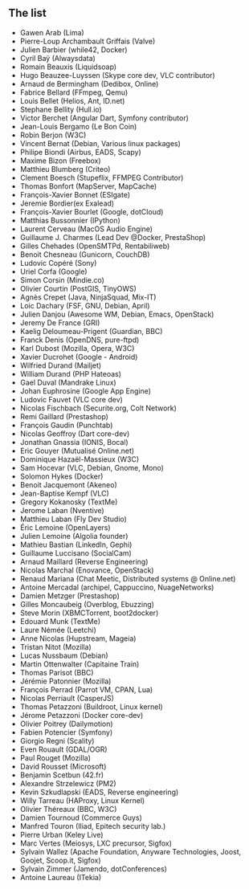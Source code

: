 The list
--------

- Gawen Arab (Lima)
- Pierre-Loup Archambault Griffais (Valve)
- Julien Barbier (while42, Docker)
- Cyril Baÿ (Alwaysdata)
- Romain Beauxis (Liquidsoap)
- Hugo Beauzee-Luyssen (Skype core dev, VLC contributor)
- Arnaud de Bermingham (Dedibox, Online)
- Fabrice Bellard (FFmpeg, Qemu)
- Louis Bellet (Helios, Ant, ID.net)
- Stephane Bellity (Hull.io)
- Victor Berchet (Angular Dart, Symfony contributor)
- Jean-Louis Bergamo (Le Bon Coin)
- Robin Berjon (W3C)
- Vincent Bernat (Debian, Various linux packages)
- Philipe Biondi (Airbus, EADS, Scapy)
- Maxime Bizon (Freebox)
- Matthieu Blumberg (Criteo)
- Clement Boesch (Stupeflix, FFMPEG Contributor)
- Thomas Bonfort (MapServer, MapCache)
- François-Xavier Bonnet (ESIgate)
- Jeremie Bordier(ex Exalead)
- François-Xavier Bourlet (Google, dotCloud)
- Matthias Bussonnier (IPython)
- Laurent Cerveau (MacOS Audio Engine)
- Guillaume J. Charmes (Lead Dev @Docker, PrestaShop)
- Gilles Chehades (OpenSMTPd, Rentabiliweb)
- Benoit Chesneau (Gunicorn, CouchDB)
- Ludovic Copéré (Sony)
- Uriel Corfa (Google)
- Simon Corsin (Mindie.co)
- Olivier Courtin (PostGIS, TinyOWS)
- Agnès Crepet (Java, NinjaSquad, Mix-IT)
- Loic Dachary (FSF, GNU, Debian, April)
- Julien Danjou (Awesome WM, Debian, Emacs, OpenStack)
- Jeremy De France (GRI)
- Kaelig Deloumeau-Prigent (Guardian, BBC)
- Franck Denis (OpenDNS, pure-ftpd)
- Karl Dubost (Mozilla, Opera, W3C)
- Xavier Ducrohet (Google - Android)
- Wilfried Durand (Mailjet)
- William Durand (PHP Hateoas)
- Gael Duval (Mandrake Linux)
- Johan Euphrosine (Google App Engine)
- Ludovic Fauvet (VLC core dev)
- Nicolas Fischbach (Securite.org, Colt Network)
- Remi Gaillard (Prestashop)
- François Gaudin (Punchtab)
- Nicolas Geoffroy (Dart core-dev)
- Jonathan Gnassia (IONIS, Bocal)
- Eric Gouyer (Mutualisé Online.net)
- Dominique Hazaël-Massieux (W3C)
- Sam Hocevar (VLC, Debian, Gnome, Mono)
- Solomon Hykes (Docker)
- Benoit Jacquemont (Akeneo)
- Jean-Baptise Kempf (VLC)
- Gregory Kokanosky (TextMe)
- Jerome Laban (Nventive)
- Matthieu Laban (Fly Dev Studio)
- Éric Lemoine (OpenLayers)
- Julien Lemoine (Algolia founder)
- Mathieu Bastian (LinkedIn, Gephi)
- Guillaume Luccisano (SocialCam)
- Arnaud Maillard (Reverse Engineering)
- Nicolas Marchal (Enovance, OpenStack)
- Renaud Mariana (Chat Meetic, Distributed systems @ Online.net)
- Antoine Mercadal (archipel, Cappuccino, NuageNetworks)
- Damien Metzger (Prestashop)
- Gilles Moncaubeig (Overblog, Ebuzzing)
- Steve Morin (XBMCTorrent, boot2docker)
- Edouard Munk (TextMe)
- Laure Némée (Leetchi)
- Anne Nicolas (Hupstream, Mageia)
- Tristan Nitot (Mozilla)
- Lucas Nussbaum (Debian)
- Martin Ottenwalter (Capitaine Train)
- Thomas Parisot (BBC)
- Jérémie Patonnier (Mozilla)
- François Perrad (Parrot VM, CPAN, Lua)
- Nicolas Perriault (CasperJS)
- Thomas Petazzoni (Buildroot, Linux kernel)
- Jérome Petazzoni (Docker core-dev)
- Olivier Poitrey (Dailymotion)
- Fabien Potencier (Symfony)
- Giorgio Regni (Scality)
- Even Rouault (GDAL/OGR)
- Paul Rouget (Mozilla)
- David Rousset (Microsoft)
- Benjamin Scetbun (42.fr)
- Alexandre Strzelewicz (PM2)
- Kevin Szkudlapski (EADS, Reverse engineering)
- Willy Tarreau (HAProxy, Linux Kernel)
- Olivier Théreaux (BBC, W3C)
- Damien Tournoud  (Commerce Guys)
- Manfred Touron (Iliad, Epitech security lab.)
- Pierre Urban (Keley Live)
- Marc Vertes (Meiosys, LXC precursor, Sigfox)
- Sylvain Wallez (Apache Foundation, Anyware Technologies, Joost, Goojet, Scoop.it, Sigfox)
- Sylvain Zimmer (Jamendo, dotConferences)
- Antoine Laureau (ITekia)

